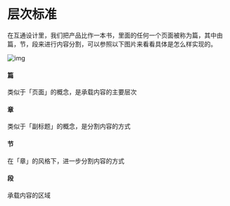 # 层次标准

在互通设计里，我们把产品比作一本书，里面的任何一个页面被称为篇，其中由篇，节，段来进行内容分割，可以参照以下图片来看看具体是怎么样实现的。

![img](https://tcs.teambition.net/storage/312f0d367794d3108ff7f25788d57ca37dda?Signature=eyJhbGciOiJIUzI1NiIsInR5cCI6IkpXVCJ9.eyJBcHBJRCI6IjU5Mzc3MGZmODM5NjMyMDAyZTAzNThmMSIsIl9hcHBJZCI6IjU5Mzc3MGZmODM5NjMyMDAyZTAzNThmMSIsIl9vcmdhbml6YXRpb25JZCI6IiIsImV4cCI6MTY1ODgxNTA2MCwiaWF0IjoxNjU4MjEwMjYwLCJyZXNvdXJjZSI6Ii9zdG9yYWdlLzMxMmYwZDM2Nzc5NGQzMTA4ZmY3ZjI1Nzg4ZDU3Y2EzN2RkYSJ9.YVTGf_DzAbh5g-G6j9PZS6zC-FpkbFRgUE4Qn5B6MSU)

#### 篇

类似于「页面」的概念，是承载内容的主要层次

#### 章

类似于「副标题」的概念，是分割内容的方式

#### 节

在「章」的风格下，进一步分割内容的方式

#### 段

承载内容的区域